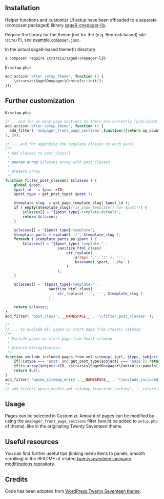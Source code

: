 ## Installation
Helper functions and customizr UI setup have been offloaded to a separate (composer packaged) library 
[sage9-onepager-lib](https://github.com/strarsis/sage9-onepager-lib).

Require the library for the theme (not for the (e.g. Bedrock based) site (`site/`)!),
see [example `composer.json`](https://github.com/strarsis/sage9-onepager-themefiles/blob/master/composer.json#L12).

In the actual sage9-based theme(!) directory:
````
$ composer require strarsis/sage9-onepager-lib
````

In `setup.php`:
```php
add_action('after_setup_theme', function () {
    \strarsis\Sage9Onepager\Controls::init();
});
````

## Further customization
In `setup.php`:
```php
// ...and for as many page sections as there are currently (published) pages minus one (one is usually the front page above all the others):
add_action('after_setup_theme', function () {
  add_filter( 'onepager_front_page_sections',function(){return wp_count_posts('page')->publish-1;});
}, 20);

// ... and for appending the template classes to each panel
/**
 * Add classes to post_class()
 *
 * @param array $classes array with post classes.
 *
 * @return array
 */
function filter_post_classes( $classes ) {
    global $post;
    $post_id   = $post->ID;
    $post_type = get_post_type( $post );

    $template_slug  = get_page_template_slug( $post_id );
    if ( empty($template_slug)/*is_page_template() for $post*/) {
        $classes[] = "{$post_type}-template-default";
        return $classes;
    }

    $classes[] = "{$post_type}-template";
    $template_parts = explode( '/', $template_slug );
    foreach ( $template_parts as $part ) {
        $classes[] = "{$post_type}-template-" .
                        sanitize_html_class(
                            str_replace(
                                array( '.', '/' ), '-',
                                basename( $part, '.php' )
                            )
                        );
    }

    $classes[] = "{$post_type}-template-" .
                    sanitize_html_class(
                        str_replace( '.', '-', $template_slug )
                    );

    return $classes;
}
add_filter( 'post_class', __NAMESPACE__ . '\\filter_post_classes' );

/*
// ... to exclude all pages on start page from (Yoast) sitemap
/**
 * Exclude pages on start page from Yoast sitemap
 *
 * @return String|Boolean
 */
function exclude_included_pages_from_xml_sitemap( $url, $type, $object ) {
    if(!($type === 'post' and get_post_type($object) === 'page')) return $url;
    if(in_array($object->ID, \strarsis\Sage9Onepager\Controls::panels())) return false; // exclude
    return $url;
}
add_filter( 'wpseo_sitemap_entry', __NAMESPACE__ . '\\exclude_included_pages_from_xml_sitemap', 1, 3 );
*/
// add_filter('wpseo_enable_xml_sitemap_transient_caching', '__return_false'); // to disable Yoast sitemap caching for debugging
````

## Usage
Pages can be selected in Customizr.
Amount of pages can be modified by using the `onepager_front_page_sections` filter (would be added to `setup.php` of theme), like in the originating Twenty Seventeen theme.

## Useful resources
You can find further useful tips (linking menu items to panels, smooth scrolling) in the README of related [twentyseventeen-onepage modifications repository](https://github.com/strarsis/twentyseventeen-onepage).

## Credits
Code has been adopted from [WordPress Twenty Seventeen theme](https://github.com/WordPress/WordPress/tree/master/wp-content/themes/twentyseventeen).
